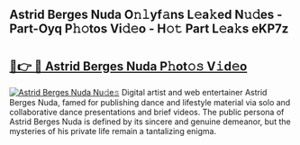 ## Astrid Berges Nuda O𝚗𝚕yf𝚊ns L𝚎a𝚔ed N𝚞𝚍es - Part-Oyq P𝚑𝚘tos Vi𝚍𝚎o - H𝚘𝚝 Part L𝚎a𝚔s eKP7z

# <h2><a href="http://kf5moh.oniu.top/?m=Astrid+Berges+Nuda">🔗👉 🔴 Astrid Berges Nuda P𝚑ot𝚘𝚜 V𝚒d𝚎o</a></h2>

[![Astrid Berges Nuda Nu𝚍e𝚜](https://i.imgur.com/0qMVB7G.gif)](http://kf5moh.oniu.top/?m=Astrid+Berges+Nuda)
Digital artist and web entertainer Astrid Berges Nuda, famed for publishing dance and lifestyle material via solo and collaborative dance presentations and brief videos. The public persona of Astrid Berges Nuda is defined by its sincere and genuine demeanor, but the mysteries of his private life remain a tantalizing enigma.  
